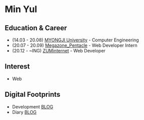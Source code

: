 # Min Yul

## Education & Career 
- (14.03 - 20.08) [MYONGJI University](https://www.mju.ac.kr/sites/mjukr/intro/intro.html) - Computer Engineering
- (20.07 - 20.09) [Megazone_Pentacle](https://www.pentacle.co.kr/#MAIN) - Web Developer Intern
- (20.12 -  ~ING) [ZUMinternet](https://zum.com/) - Web Developer 

## Interest 
- Web 

## Digital Footprints 
- Development [BLOG](https://velog.io/@minyul)
- Diary [BLOG](https://blog.naver.com/ggomjae)
